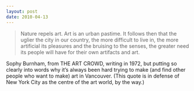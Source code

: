 ```yaml
---
layout: post
date: 2010-04-13
---
```


>Nature repels art. Art is an urban pastime. It follows then that the uglier the city in our country, the more difficult to live in, the more artificial its pleasures and the bruising to the senses, the greater need its people will have for their own artifacts and art.

Sophy Burnham, from THE ART CROWD, writing in 1972, but putting so clearly into words why it’s always been hard trying to make (and find other people who want to make) art in Vancouver. (This quote is in defense of New York City as the centre of the art world, by the way.) 

